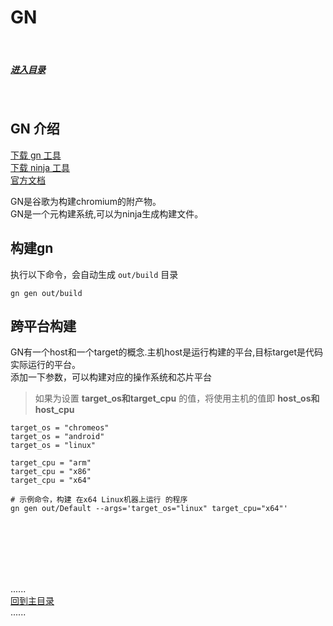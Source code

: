 # GN

<br />

##### [进入目录](contents_page.md)

<br />

## GN 介绍

[下载 gn 工具](https://github.com/timniederhausen/gn/releases)    
[下载 ninja 工具](https://github.com/ninja-build/ninja/releases)    
[官方文档](https://gn.googlesource.com/gn/+/master/docs/)

GN是谷歌为构建chromium的附产物。  
GN是一个元构建系统,可以为ninja生成构建文件。

## 构建gn

执行以下命令，会自动生成 `out/build` 目录

```shell
gn gen out/build
```

## 跨平台构建

GN有一个host和一个target的概念.主机host是运行构建的平台,目标target是代码实际运行的平台。  
添加一下参数，可以构建对应的操作系统和芯片平台
> 如果为设置 **target_os和target_cpu** 的值，将使用主机的值即 **host_os和host_cpu**

```shell
target_os = "chromeos"
target_os = "android"
target_os = "linux"

target_cpu = "arm"
target_cpu = "x86"
target_cpu = "x64"
```

```shell
# 示例命令，构建 在x64 Linux机器上运行 的程序
gn gen out/Default --args='target_os="linux" target_cpu="x64"'
```

<br />
<br />
<br />
<br />
<br />

......   
[回到主目录](../README.md)   
......    


